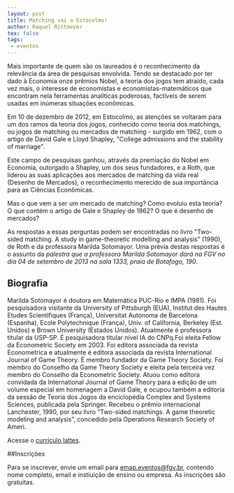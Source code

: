 ```yaml
---
layout: post
title: Matching vai a Estocolmo!
author: Raquel Rittmeyer
tex: false
tags:
 - eventos
---
```


Mais importante de quem são os laureados é o reconhecimento da
relevância da área de pesquisas envolvida. Tendo se destacado por ter
dado à Economia onze prêmios Nobel, a teoria dos jogos tem atraído,
cada vez mais, o interesse de economistas e economistas-matemáticos
que encontram nela ferramentas analíticas poderosas, factíveis de
serem usadas em inúmeras situações econômicas.

Em 10 de dezembro de 2012, em Estocolmo, as atenções se voltaram para
um dos ramos da teoria dos jogos, conhecido como teoria dos matchings,
ou jogos de matching ou mercados de matching - surgido em 1962, com o
artigo de David Gale e Lloyd Shapley, "College admissions and the
stability of marriage".

Este campo de pesquisas ganhou, através da premiação do Nobel em
Economia, outorgado a Shapley, um dos seus fundadores, e a Roth, que
liderou as suas aplicações aos mercados de matching da vida real
(Desenho de Mercados), o reconhecimento merecido de sua importância
para as Ciências Econômicas.

Mas o que vem a ser um mercado de matching? Como evoluiu esta teoria?
O que contém o artigo de Gale e Shapley de 1962? O que é desenho de
mercados?

As respostas a essas perguntas podem ser encontradas no livro
"Two-sided matching. A study in game-theoretic modelling and analysis"
(1990), de Roth e da professora Marilda Sotomayor. Uma prévia destas
respostas é o assunto da *palestra que a professora Marilda Sotomayor
dará na FGV no dia 04 de setembro de 2013 na sala 1333, praia de
Botafogo, 190*.

## Biografia

Marilda Sotomayor é doutora em Matemática PUC-Rio e IMPA (1981). Foi
pesquisadora visitante da University of Pittsburgh (EUA), Institut des
Hautes Etudes Scientifiques (França), Universitat Autonoma de
Barcelona (Espanha), Ecole Polytechnique (França), Univ. of
California, Berkeley (Est. Unidos) e Brown University (Estados
Unidos). Atualmente é professora titular da USP-SP. É pesquisadora
titular nível IA do CNPq.Foi eleita Fellow da Econometric Society
em 2003. Foi editora associada da revista Econometrica e atualmente é
editora associada da revista International Journal of Game Theory. É
membro fundador da Game Theory Society. Foi membro do Conselho da Game
Theory Society e eleita pela terceira vez membro do Conselho da
Econometric Society. Atuou como editora convidada da International
Journal of Game Theory para a edição de um volume especial em
homenagem a David Gale, e ocupou também a editoria da sessão de Teoria
dos Jogos da enciclopédia Complex and Systems Sciences, publicada pela
Springer. Recebeu o prêmio internacional Lanchester, 1990, por seu
livro “Two-sided matchings. A game theoretic modeling and analysis”,
concedido pela Operations Research Society of Ameri.

Acesse o [currículo lattes](http://lattes.cnpq.br/6641728572790381).

##Inscrições

Para se inscrever, envie um email para <emap.eventos@fgv.br>, contendo
nome completo, email e instiuição de ensino ou empresa. As inscrições
são gratuitas.

